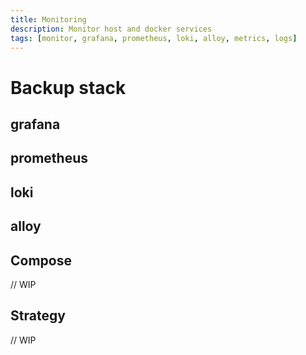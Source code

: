 ```yaml
---
title: Monitoring
description: Monitor host and docker services
tags: [monitor, grafana, prometheus, loki, alloy, metrics, logs]
---
```


# Backup stack

## grafana
## prometheus
## loki
## alloy

## Compose
// WIP

## Strategy
// WIP